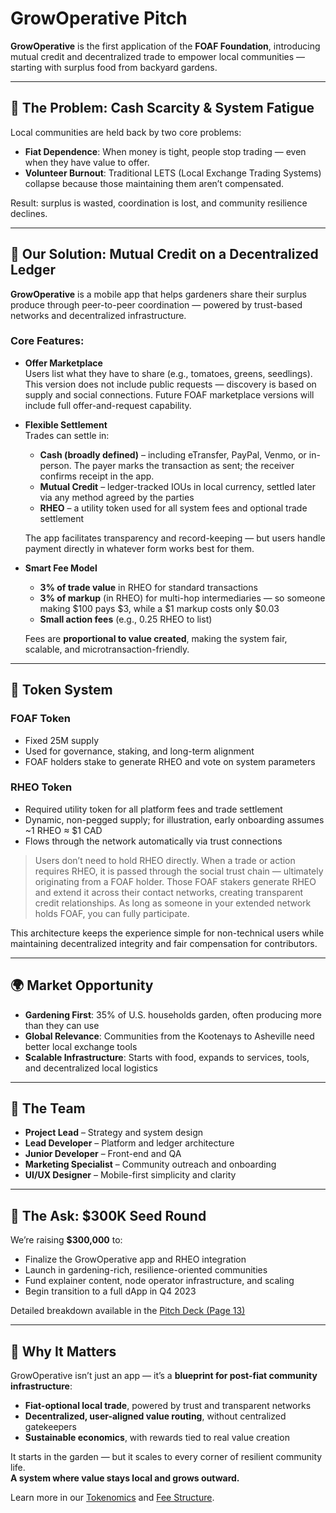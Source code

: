 # GrowOperative Pitch

**GrowOperative** is the first application of the **FOAF Foundation**, introducing mutual credit and decentralized trade to empower local communities — starting with surplus food from backyard gardens.

---

## 🚧 The Problem: Cash Scarcity & System Fatigue

Local communities are held back by two core problems:

- **Fiat Dependence**: When money is tight, people stop trading — even when they have value to offer.
- **Volunteer Burnout**: Traditional LETS (Local Exchange Trading Systems) collapse because those maintaining them aren’t compensated.

Result: surplus is wasted, coordination is lost, and community resilience declines.

---

## 🌱 Our Solution: Mutual Credit on a Decentralized Ledger

**GrowOperative** is a mobile app that helps gardeners share their surplus produce through peer-to-peer coordination — powered by trust-based networks and decentralized infrastructure.

### Core Features:
- **Offer Marketplace**  
  Users list what they have to share (e.g., tomatoes, greens, seedlings). This version does not include public requests — discovery is based on supply and social connections. Future FOAF marketplace versions will include full offer-and-request capability.

- **Flexible Settlement**  
  Trades can settle in:
  - **Cash (broadly defined)** – including eTransfer, PayPal, Venmo, or in-person. The payer marks the transaction as sent; the receiver confirms receipt in the app.
  - **Mutual Credit** – ledger-tracked IOUs in local currency, settled later via any method agreed by the parties
  - **RHEO** – a utility token used for all system fees and optional trade settlement

  The app facilitates transparency and record-keeping — but users handle payment directly in whatever form works best for them.

- **Smart Fee Model**  
  - **3% of trade value** in RHEO for standard transactions  
  - **3% of markup** (in RHEO) for multi-hop intermediaries — so someone making $100 pays $3, while a $1 markup costs only $0.03  
  - **Small action fees** (e.g., 0.25 RHEO to list)

  Fees are **proportional to value created**, making the system fair, scalable, and microtransaction-friendly.

---

## 🔗 Token System

### FOAF Token
- Fixed 25M supply  
- Used for governance, staking, and long-term alignment  
- FOAF holders stake to generate RHEO and vote on system parameters

### RHEO Token
- Required utility token for all platform fees and trade settlement  
- Dynamic, non-pegged supply; for illustration, early onboarding assumes ~1 RHEO ≈ $1 CAD  
- Flows through the network automatically via trust connections

> Users don’t need to hold RHEO directly. When a trade or action requires RHEO, it is passed through the social trust chain — ultimately originating from a FOAF holder. Those FOAF stakers generate RHEO and extend it across their contact networks, creating transparent credit relationships. As long as someone in your extended network holds FOAF, you can fully participate.

This architecture keeps the experience simple for non-technical users while maintaining decentralized integrity and fair compensation for contributors.

---

## 🌍 Market Opportunity

- **Gardening First**: 35% of U.S. households garden, often producing more than they can use
- **Global Relevance**: Communities from the Kootenays to Asheville need better local exchange tools
- **Scalable Infrastructure**: Starts with food, expands to services, tools, and decentralized local logistics

---

## 🧠 The Team

- **Project Lead** – Strategy and system design
- **Lead Developer** – Platform and ledger architecture
- **Junior Developer** – Front-end and QA
- **Marketing Specialist** – Community outreach and onboarding
- **UI/UX Designer** – Mobile-first simplicity and clarity

---

## 💸 The Ask: $300K Seed Round

We’re raising **$300,000** to:
- Finalize the GrowOperative app and RHEO integration
- Launch in gardening-rich, resilience-oriented communities
- Fund explainer content, node operator infrastructure, and scaling
- Begin transition to a full dApp in Q4 2023

Detailed breakdown available in the [Pitch Deck (Page 13)](../../growoperative/pitch-deck.md)

---

## 🌟 Why It Matters

GrowOperative isn’t just an app — it’s a **blueprint for post-fiat community infrastructure**:

- **Fiat-optional local trade**, powered by trust and transparent networks  
- **Decentralized, user-aligned value routing**, without centralized gatekeepers  
- **Sustainable economics**, with rewards tied to real value creation

It starts in the garden — but it scales to every corner of resilient community life.  
**A system where value stays local and grows outward.**

Learn more in our [Tokenomics](../../foaf-foundation/tokenomics.md) and [Fee Structure](../../foaf-foundation/fee-structure.md).
